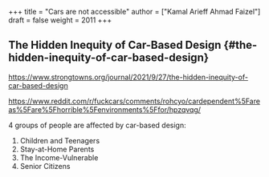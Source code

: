 +++
title = "Cars are not accessible"
author = ["Kamal Arieff Ahmad Faizel"]
draft = false
weight = 2011
+++

## The Hidden Inequity of Car-Based Design {#the-hidden-inequity-of-car-based-design}

<https://www.strongtowns.org/journal/2021/9/27/the-hidden-inequity-of-car-based-design>

<https://www.reddit.com/r/fuckcars/comments/rohcyo/cardependent%5Fareas%5Fare%5Fhorrible%5Fenvironments%5Ffor/hpzqvqg/>

4 groups of people are affected by car-based design:

1.  Children and Teenagers
2.  Stay-at-Home Parents
3.  The Income-Vulnerable
4.  Senior Citizens
